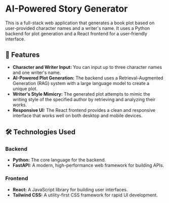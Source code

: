 # AI-Powered Story Generator

This is a full-stack web application that generates a book plot based on user-provided character names and a writer's name. It uses a Python backend for plot generation and a React frontend for a user-friendly interface.

## 🚀 Features

* **Character and Writer Input:** You can input up to three character names and one writer's name.
* **AI-Powered Plot Generation:** The backend uses a Retrieval-Augmented Generation (RAG) system with a large language model to create a unique plot.
* **Writer's Style Mimicry:** The generated plot attempts to mimic the writing style of the specified author by retrieving and analyzing their works.
* **Responsive UI:** The React frontend provides a clean and responsive interface that works well on both desktop and mobile devices.

## 🛠️ Technologies Used

### Backend
* **Python:** The core language for the backend.
* **FastAPI:** A modern, high-performance web framework for building APIs.

### Frontend
* **React:** A JavaScript library for building user interfaces.
* **Tailwind CSS:** A utility-first CSS framework for rapid UI development.
